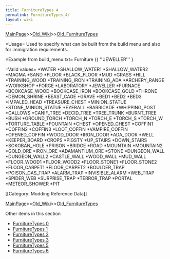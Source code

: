 ```yaml
---
title: FurnitureTypes 4
permalink: FurnitureTypes_4/
layout: wiki
---
```


[MainPage](/keeperrl_wiki/ "wikilink")>>[Old_Wiki](/keeperrl_wiki/Old_Wiki "wikilink")>>[Old_FurnitureTypes](/keeperrl_wiki/Old_FurnitureTypes "wikilink")

=Usage=
Used to specify what can be built from the build menu and also for immigration requirements.

=Example from build_menu.txt=
 Furniture {{ '''JEWELLER''' }

=Valid values=
*WATER
*SHALLOW_WATER1
*SHALLOW_WATER2
*MAGMA
*SAND
*FLOOR
*BLACK_FLOOR
*MUD
*GRASS
*HILL
*TRAINING_WOOD
*TRAINING_IRON
*TRAINING_ADA
*ARCHERY_RANGE
*WORKSHOP
*FORGE
*LABORATORY
*JEWELLER
*FURNACE
*BOOKCASE_WOOD
*BOOKCASE_IRON
*BOOKCASE_GOLD
*THRONE
*DEMON_SHRINE
*BEAST_CAGE
*GRAVE
*BED1
*BED2
*BED3
*IMPALED_HEAD
*TREASURE_CHEST
*MINION_STATUE
*STONE_MINION_STATUE
*EYEBALL
*BARRICADE
*WHIPPING_POST
*GALLOWS
*CANIF_TREE
*DECID_TREE
*TREE_TRUNK
*BURNT_TREE
*BUSH
*GROUND_TORCH
*TORCH_N
*TORCH_E
*TORCH_S
*TORCH_W
*TORTURE_TABLE
*FOUNTAIN
*CHEST
*OPENED_CHEST
*COFFIN1
*COFFIN2
*COFFIN3
*LOOT_COFFIN
*VAMPIRE_COFFIN
*OPENED_COFFIN
*WOOD_DOOR
*IRON_DOOR
*ADA_DOOR
*WELL
*KEEPER_BOARD
*CROPS
*PIGSTY
*UP_STAIRS
*DOWN_STAIRS
*SOKOBAN_HOLE
*PRISON
*BRIDGE
*ROAD
*MOUNTAIN
*MOUNTAIN2
*GOLD_ORE
*IRON_ORE
*ADAMANTIUM_ORE
*STONE
*DUNGEON_WALL
*DUNGEON_WALL2
*CASTLE_WALL
*WOOD_WALL
*MUD_WALL
*FLOOR_WOOD1
*FLOOR_WOOD2
*FLOOR_STONE1
*FLOOR_STONE2
*FLOOR_CARPET1
*FLOOR_CARPET2
*BOULDER_TRAP
*POISON_GAS_TRAP
*ALARM_TRAP
*INVISIBLE_ALARM
*WEB_TRAP
*SPIDER_WEB
*SURPRISE_TRAP
*TERROR_TRAP
*PORTAL
*METEOR_SHOWER
*PIT

[[Category: Modding Reference Data]]

[MainPage](/keeperrl_wiki/ "wikilink")>>[Old_Wiki](/keeperrl_wiki/Old_Wiki "wikilink")>>[Old_FurnitureTypes](/keeperrl_wiki/Old_FurnitureTypes "wikilink")

Other items in this section
-    [FurnitureTypes 0](/keeperrl_wiki/FurnitureTypes_0 "wikilink")
-    [FurnitureTypes 1](/keeperrl_wiki/FurnitureTypes_1 "wikilink")
-    [FurnitureTypes 2](/keeperrl_wiki/FurnitureTypes_2 "wikilink")
-    [FurnitureTypes 3](/keeperrl_wiki/FurnitureTypes_3 "wikilink")
-    [FurnitureTypes 5](/keeperrl_wiki/FurnitureTypes_5 "wikilink")
-    [FurnitureTypes 6](/keeperrl_wiki/FurnitureTypes_6 "wikilink")
